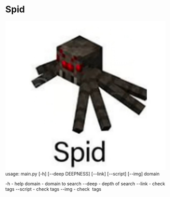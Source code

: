 # Spid
![Image alt](./image.jpg)
usage: main.py [-h] [--deep DEEPNESS] [--link] [--script] [--img] domain

-h - help
domain - domain to search
--deep - depth of search
--link - check <link></link> tags
--script - check <script></script> tags
--img - check <img></img> tags

